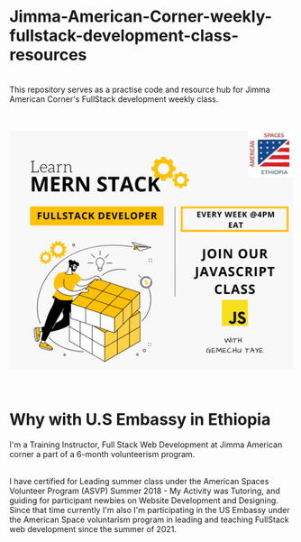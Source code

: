 # Jimma-American-Corner-weekly-fullstack-development-class-resources
</br>
This repository serves as a practise code and resource hub for Jimma American Corner's FullStack development weekly class.

</br>
</br>
</br>

![This is an image](https://github.com/Gemechu-Taye/Jimma-American-Corner-weekly-fullstack-development-class-resources/blob/main/JAC-FULLSTACKC-CLASS-POSTER.png)

</br>

# Why with U.S Embassy in Ethiopia 
I'm a Training Instructor, Full Stack Web Development at Jimma American corner a part of a 6-month volunteerism program.

</br>
I have certified for Leading summer class under the American Spaces Volunteer Program (ASVP) Summer 2018 - My Activity was Tutoring, and guiding for participant newbies on Website Development and Designing. Since that time currently I'm also I'm participating in the US Embassy under the American Space voluntarism program in leading and teaching FullStack web development since the summer of 2021.

